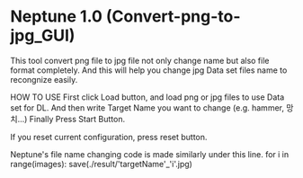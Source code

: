 # Neptune 1.0 (Convert-png-to-jpg_GUI)

This tool convert png file to jpg file not only change name but also file format completely.
And this will help you change jpg Data set files name to recongnize easily.

HOW TO USE
First click Load button, and load png or jpg files to use Data set for DL.
And then write Target Name you want to change (e.g. hammer, 망치...)
Finally Press Start Button.

If you reset current configuration, press reset button.

Neptune's file name changing code is made similarly under this line.
for i in range(images):
  save(./result/'targetName'_'i'.jpg) 
